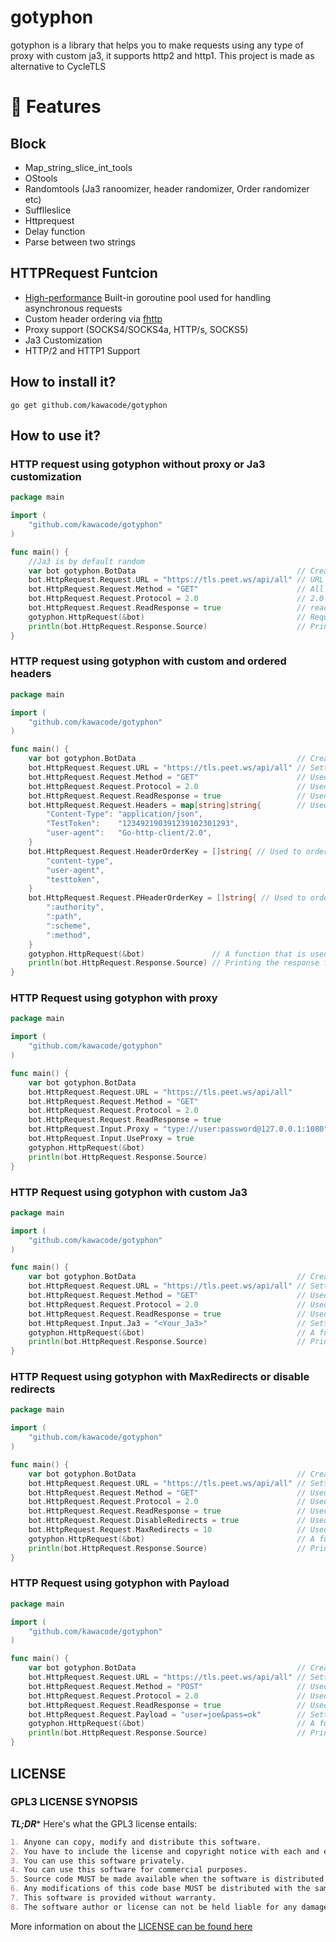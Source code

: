 # gotyphon
gotyphon is a library that helps you to make requests using any type of proxy with custom ja3, it supports http2 and http1. This project is made as alternative to CycleTLS

# 🚀 Features

## Block
- Map_string_slice_int_tools
- OStools
- Randomtools (Ja3 ranoomizer, header randomizer, Order randomizer etc)
- Sufflleslice
- Httprequest
- Delay function
- Parse between two strings

## HTTPRequest Funtcion
- [High-performance](#-performance) Built-in goroutine pool used for handling asynchronous requests
- Custom header ordering via [fhttp](https://github.com/useflyent/fhttp)
- Proxy support (SOCKS4/SOCKS4a, HTTP/s, SOCKS5)
- Ja3 Customization
- HTTP/2 and HTTP1 Support
## How to install it?
```
go get github.com/kawacode/gotyphon
```
## How to use it?
### HTTP request using gotyphon without proxy or Ja3 customization
```go
package main

import (
	"github.com/kawacode/gotyphon"
)

func main() {
	//Ja3 is by default random
	var bot gotyphon.BotData                                    // Creating struct
	bot.HttpRequest.Request.URL = "https://tls.peet.ws/api/all" // URL
	bot.HttpRequest.Request.Method = "GET"                      // All method that are supported by fhttp is here supported too
	bot.HttpRequest.Request.Protocol = 2.0                      // 2.0 and 1.1 supported
	bot.HttpRequest.Request.ReadResponse = true                 // readresponse is by default false
	gotyphon.HttpRequest(&bot)                                  // Request
	println(bot.HttpRequest.Response.Source)                    // Print response source code of the request
}

```
### HTTP request using gotyphon with custom and ordered headers
```go
package main

import (
	"github.com/kawacode/gotyphon"
)

func main() {
	var bot gotyphon.BotData                                    // Creating a variable called `bot` and setting it to the type `gotyphon.BotData`.
	bot.HttpRequest.Request.URL = "https://tls.peet.ws/api/all" // Setting the URL of the request.
	bot.HttpRequest.Request.Method = "GET"                      // Used to set the method of the request.
	bot.HttpRequest.Request.Protocol = 2.0                      // Used to set the protocol version of the request.
	bot.HttpRequest.Request.ReadResponse = true                 // Used to read the response from the server.
	bot.HttpRequest.Request.Headers = map[string]string{        // Used to add headers to the request.
		"Content-Type": "application/json",
		"TestToken":    "123492190391239102301293",
		"user-agent":   "Go-http-client/2.0",
	}
	bot.HttpRequest.Request.HeaderOrderKey = []string{ // Used to order the headers in the request.
		"content-type",
		"user-agent",
		"testtoken",
	}
	bot.HttpRequest.Request.PHeaderOrderKey = []string{ // Used to order the Pseudo headers in the request.
		":authority",
		":path",
		":scheme",
		":method",
	}
	gotyphon.HttpRequest(&bot)               // A function that is used to send a request to the server.
	println(bot.HttpRequest.Response.Source) // Printing the response from the server.
}

```
### HTTP Request using gotyphon with proxy
```go
package main

import (
	"github.com/kawacode/gotyphon"
)

func main() {
	var bot gotyphon.BotData                                            // Creating a variable called `bot` and setting it to the type `gotyphon.BotData`.
	bot.HttpRequest.Request.URL = "https://tls.peet.ws/api/all"         // Setting the URL of the request.
	bot.HttpRequest.Request.Method = "GET"                              // Used to set the method of the request.
	bot.HttpRequest.Request.Protocol = 2.0                              // Used to set the protocol version of the request.
	bot.HttpRequest.Request.ReadResponse = true                         // Used to read the response from the server.
	bot.HttpRequest.Input.Proxy = "type://user:password@127.0.0.1:1080" // Setting the proxy of the request. Supported types: "http", "https", "socks4", "socks4a", "socks5"
	bot.HttpRequest.Input.UseProxy = true                               // Used to tell the program to use the proxy.
	gotyphon.HttpRequest(&bot)                                          // A function that is used to send a request to the server.
	println(bot.HttpRequest.Response.Source)                            // Printing the response from the server.
}

```
### HTTP Request using gotyphon with custom Ja3
```go
package main

import (
	"github.com/kawacode/gotyphon"
)

func main() {
	var bot gotyphon.BotData                                    // Creating a variable called `bot` and setting it to the type `gotyphon.BotData`.
	bot.HttpRequest.Request.URL = "https://tls.peet.ws/api/all" // Setting the URL of the request.
	bot.HttpRequest.Request.Method = "GET"                      // Used to set the method of the request.
	bot.HttpRequest.Request.Protocol = 2.0                      // Used to set the protocol version of the request.
	bot.HttpRequest.Request.ReadResponse = true                 // Used to read the response from the server.
	bot.HttpRequest.Input.Ja3 = "<Your_Ja3>"                    // Setting the JA3 fingerprint of the request.
	gotyphon.HttpRequest(&bot)                                  // A function that is used to send a request to the server.
	println(bot.HttpRequest.Response.Source)                    // Printing the response from the server.
}

```
### HTTP Request using gotyphon with MaxRedirects or disable redirects
```go
package main

import (
	"github.com/kawacode/gotyphon"
)

func main() {
	var bot gotyphon.BotData                                    // Creating a variable called `bot` and setting it to the type `gotyphon.BotData`.
	bot.HttpRequest.Request.URL = "https://tls.peet.ws/api/all" // Setting the URL of the request.
	bot.HttpRequest.Request.Method = "GET"                      // Used to set the method of the request.
	bot.HttpRequest.Request.Protocol = 2.0                      // Used to set the protocol version of the request.
	bot.HttpRequest.Request.ReadResponse = true                 // Used to read the response from the server.
	bot.HttpRequest.Request.DisableRedirects = true             // Used to disable redirects from server.
	bot.HttpRequest.Request.MaxRedirects = 10                   // Used to set the max number of redirects allowed from server.
	gotyphon.HttpRequest(&bot)                                  // A function that is used to send a request to the server.
	println(bot.HttpRequest.Response.Source)                    // Printing the response from the server.
}

```
### HTTP Request using gotyphon with Payload
```go
package main

import (
	"github.com/kawacode/gotyphon"
)

func main() {
	var bot gotyphon.BotData                                    // Creating a variable called `bot` and setting it to the type `gotyphon.BotData`.
	bot.HttpRequest.Request.URL = "https://tls.peet.ws/api/all" // Setting the URL of the request.
	bot.HttpRequest.Request.Method = "POST"                     // Used to set the method of the request.
	bot.HttpRequest.Request.Protocol = 2.0                      // Used to set the protocol version of the request.
	bot.HttpRequest.Request.ReadResponse = true                 // Used to read the response from the server.
	bot.HttpRequest.Request.Payload = "user=joe&pass=ok"        // Setting the payload of the request.
	gotyphon.HttpRequest(&bot)                                  // A function that is used to send a request to the server.
	println(bot.HttpRequest.Response.Source)                    // Printing the response from the server.
}
```
## LICENSE
### GPL3 LICENSE SYNOPSIS

**_TL;DR_*** Here's what the GPL3 license entails:

```markdown
1. Anyone can copy, modify and distribute this software.
2. You have to include the license and copyright notice with each and every distribution.
3. You can use this software privately.
4. You can use this software for commercial purposes.
5. Source code MUST be made available when the software is distributed.
6. Any modifications of this code base MUST be distributed with the same license, GPLv3.
7. This software is provided without warranty.
8. The software author or license can not be held liable for any damages inflicted by the software.
```

More information on about the [LICENSE can be found here](http://choosealicense.com/licenses/gpl-3.0/)
